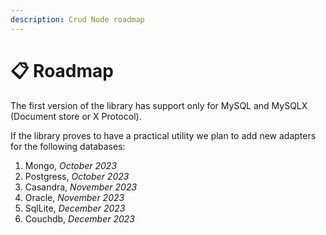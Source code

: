 ```yaml
---
description: Crud Node roadmap
---
```


# 📋 Roadmap

The first version of the library has support only for MySQL and MySQLX (Document store or X Protocol).&#x20;

If the library proves to have a practical utility we plan to add new adapters for the following databases:

1. Mongo, _October 2023_
2. Postgress, _October 2023_
3. Casandra, _November 2023_
4. Oracle, _November 2023_
5. SqlLite, _December 2023_
6. Couchdb, _December 2023_
